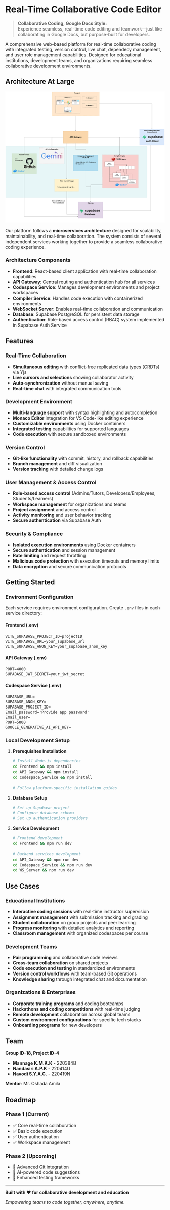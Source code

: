 # Real-Time Collaborative Code Editor

> **Collaborative Coding, Google Docs Style:**  
> Experience seamless, real-time code editing and teamwork—just like collaborating in Google Docs, but purpose-built for developers.

A comprehensive web-based platform for real-time collaborative coding with integrated testing, version control, live chat, dependecy management, and user role management capabilities. Designed for educational institutions, development teams, and organizations requiring seamless collaborative development environments.

## Architecture At Large

![System Architecture](docs/readme_data/RTC_Editor.drawio.png)

Our platform follows a **microservices architecture** designed for scalability, maintainability, and real-time collaboration. The system consists of several independent services working together to provide a seamless collaborative coding experience.

### Architecture Components

- **Frontend**: React-based client application with real-time collaboration capabilities
- **API Gateway**: Central routing and authentication hub for all services
- **Codespace Service**: Manages development environments and project workspaces
- **Compiler Service**: Handles code execution with containerized environments
- **WebSocket Server**: Enables real-time collaboration and communication
- **Database**: Supabase PostgreSQL for persistent data storage
- **Authentication**: Role-based access control (RBAC) system implemented in Supabase Auth Service

## Features

### Real-Time Collaboration

- **Simultaneous editing** with conflict-free replicated data types (CRDTs) via Yjs
- **Live cursors and selections** showing collaborator activity
- **Auto-synchronization** without manual saving
- **Real-time chat** with integrated communication tools

### Development Environment

- **Multi-language support** with syntax highlighting and autocompletion
- **Monaco Editor** integration for VS Code-like editing experience
- **Customizable environments** using Docker containers
- **Integrated testing** capabilities for supported languages
- **Code execution** with secure sandboxed environments

### Version Control

- **Git-like functionality** with commit, history, and rollback capabilities
- **Branch management** and diff visualization
- **Version tracking** with detailed change logs

### User Management & Access Control

- **Role-based access control** (Admins/Tutors, Developers/Employees, Students/Learners)
- **Workspace management** for organizations and teams
- **Project assignment** and access control
- **Activity monitoring** and user behavior tracking
- **Secure authentication** via Supabase Auth

### Security & Compliance

- **Isolated execution environments** using Docker containers
- **Secure authentication** and session management
- **Rate limiting** and request throttling
- **Malicious code protection** with execution timeouts and memory limits
- **Data encryption** and secure communication protocols

## Getting Started

### Environment Configuration

Each service requires environment configuration. Create `.env` files in each service directory:

#### Frontend (.env)

```env
VITE_SUPABASE_PROJECT_ID=projectID
VITE_SUPABASE_URL=your_supabase_url
VITE_SUPABASE_ANON_KEY=your_supabase_anon_key
```

#### API Gateway (.env)

```env
PORT=4000
SUPABASE_JWT_SECRET=your_jwt_secret
```

#### Codespace Service (.env)

```env
SUPABASE_URL=
SUPABASE_ANON_KEY=
SUPABASE_PROJECT_ID=
Email_password='Provide app password'
Email_user=
PORT=5000
GOOGLE_GENERATIVE_AI_API_KEY=
```

### Local Development Setup

1. **Prerequisites Installation**

   ```bash
   # Install Node.js dependencies
   cd Frontend && npm install
   cd API_Gateway && npm install
   cd Codespace_Service && npm install

   # Follow platform-specific installation guides
   ```

2. **Database Setup**

   ```bash
   # Set up Supabase project
   # Configure database schema
   # Set up authentication providers
   ```

3. **Service Development**

   ```bash
   # Frontend development
   cd Frontend && npm run dev

   # Backend services development
   cd API_Gateway && npm run dev
   cd Codespace_Service && npm run dev
   cd WS_Server && npm run dev
   ```

## Use Cases

### Educational Institutions

- **Interactive coding sessions** with real-time instructor supervision
- **Assignment management** with submission tracking and grading
- **Student collaboration** on group projects and peer learning
- **Progress monitoring** with detailed analytics and reporting
- **Classroom management** with organized codespaces per course

### Development Teams

- **Pair programming** and collaborative code reviews
- **Cross-team collaboration** on shared projects
- **Code execution and testing** in standardized environments
- **Version control workflows** with team-based Git operations
- **Knowledge sharing** through integrated chat and documentation

### Organizations & Enterprises

- **Corporate training programs** and coding bootcamps
- **Hackathons and coding competitions** with real-time judging
- **Remote development** collaboration across global teams
- **Custom environment configurations** for specific tech stacks
- **Onboarding programs** for new developers

## Team

**Group ID-18, Project ID-4**

- **Mannage K.M.K.K** - 220384B
- **Nandasiri A.P.K** - 220414U
- **Navodi S.Y.A.C.** - 220419N

**Mentor**: Mr. Oshada Amila

## Roadmap

### Phase 1 (Current)

- ✅ Core real-time collaboration
- ✅ Basic code execution
- ✅ User authentication
- ✅ Workspace management

### Phase 2 (Upcoming)

- 🔄 Advanced Git integration
- 🔄 AI-powered code suggestions
- 🔄 Enhanced testing frameworks

---

**Built with ❤️ for collaborative development and education**

_Empowering teams to code together, anywhere, anytime._
